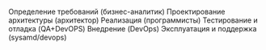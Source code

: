 Определение требований  (бизнес-аналитик)
Проектирование архитектуры (архитектор)
Реализация (программисты)
Тестирование и отладка (QA+DevOPS)
Внедрение (DevOps)
Эксплуатация и поддержка (sysamd/devops)
